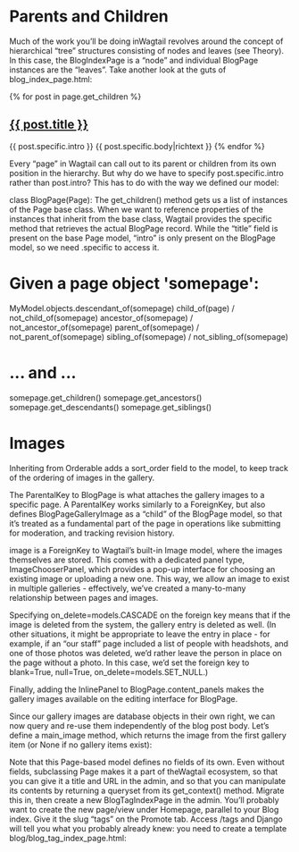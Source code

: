# Parents and Children
Much of the work you’ll be doing inWagtail revolves around the concept of hierarchical “tree” structures consisting of
nodes and leaves (see Theory). In this case, the BlogIndexPage is a “node” and individual BlogPage instances
are the “leaves”.
Take another look at the guts of blog_index_page.html:

{% for post in page.get_children %}
<h2><a href="{% pageurl post %}">{{ post.title }}</a></h2>
{{ post.specific.intro }}
{{ post.specific.body|richtext }}
{% endfor %}

Every “page” in Wagtail can call out to its parent or children from its own position in the hierarchy. But why do we
have to specify post.specific.intro rather than post.intro? This has to do with the way we defined our
model:

class BlogPage(Page):
The get_children() method gets us a list of instances of the Page base class. When we want to reference
properties of the instances that inherit from the base class, Wagtail provides the specific method that retrieves the
actual BlogPage record. While the “title” field is present on the base Page model, “intro” is only present on the
BlogPage model, so we need .specific to access it.

# Given a page object 'somepage':
MyModel.objects.descendant_of(somepage)
child_of(page) / not_child_of(somepage)
ancestor_of(somepage) / not_ancestor_of(somepage)
parent_of(somepage) / not_parent_of(somepage)
sibling_of(somepage) / not_sibling_of(somepage)
# ... and ...
somepage.get_children()
somepage.get_ancestors()
somepage.get_descendants()
somepage.get_siblings()

# Images
Inheriting from Orderable adds a sort_order field to the model, to keep track of the ordering of images in the
gallery.

The ParentalKey to BlogPage is what attaches the gallery images to a specific page. A ParentalKey works
similarly to a ForeignKey, but also defines BlogPageGalleryImage as a “child” of the BlogPage model, so
that it’s treated as a fundamental part of the page in operations like submitting for moderation, and tracking revision
history.

image is a ForeignKey to Wagtail’s built-in Image model, where the images themselves are stored. This comes
with a dedicated panel type, ImageChooserPanel, which provides a pop-up interface for choosing an existing
image or uploading a new one. This way, we allow an image to exist in multiple galleries - effectively, we’ve created
a many-to-many relationship between pages and images.

Specifying on_delete=models.CASCADE on the foreign key means that if the image is deleted from the system,
the gallery entry is deleted as well. (In other situations, it might be appropriate to leave the entry in place - for
example, if an “our staff” page included a list of people with headshots, and one of those photos was deleted, we’d
rather leave the person in place on the page without a photo. In this case, we’d set the foreign key to blank=True,
null=True, on_delete=models.SET_NULL.)

Finally, adding the InlinePanel to BlogPage.content_panels makes the gallery images available on the
editing interface for BlogPage.

Since our gallery images are database objects in their own right, we can now query and re-use them independently
of the blog post body. Let’s define a main_image method, which returns the image from the first gallery item (or
None if no gallery items exist):


Note that this Page-based model defines no fields of its own. Even without fields, subclassing Page makes it a part of
theWagtail ecosystem, so that you can give it a title and URL in the admin, and so that you can manipulate its contents
by returning a queryset from its get_context() method.
Migrate this in, then create a new BlogTagIndexPage in the admin. You’ll probably want to create the new
page/view under Homepage, parallel to your Blog index. Give it the slug “tags” on the Promote tab.
Access /tags and Django will tell you what you probably already knew: you need to create a template
blog/blog_tag_index_page.html: